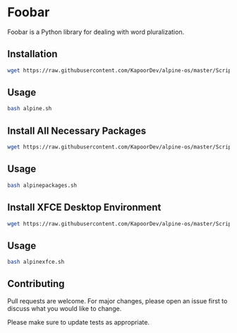 # Foobar

Foobar is a Python library for dealing with word pluralization.

## Installation

```bash
wget https://raw.githubusercontent.com/KapoorDev/alpine-os/master/Scripts/alpine.sh
```

## Usage

```bash
bash alpine.sh
```
## Install All Necessary Packages

```bash
wget https://raw.githubusercontent.com/KapoorDev/alpine-os/master/Scripts/alpinepackages.sh
```

## Usage

```bash
bash alpinepackages.sh
```

## Install XFCE Desktop Environment

```bash
wget https://raw.githubusercontent.com/KapoorDev/alpine-os/master/Scripts/alpinexfce.sh
```

## Usage

```bash
bash alpinexfce.sh
```


## Contributing
Pull requests are welcome. For major changes, please open an issue first to discuss what you would like to change.

Please make sure to update tests as appropriate.
